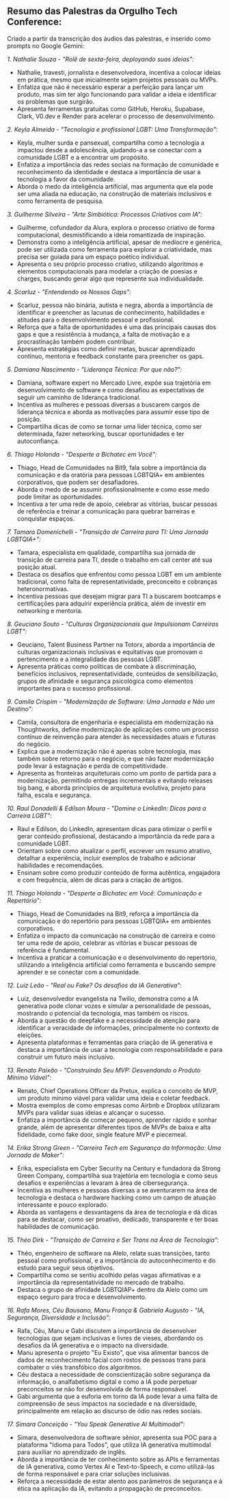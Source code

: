 ## Resumo das Palestras da Orgulho Tech Conference:

Criado a partir da transcrição dos áudios das palestras, e inserido como prompts no Google Gemini:

*1. Nathalie Souza - "Rolê de sexta-feira, deployando suas ideias":*

* Nathalie, travesti, jornalista e desenvolvedora, incentiva a colocar ideias em prática, mesmo que inicialmente sejam projetos pessoais ou MVPs. 
* Enfatiza que não é necessário esperar a perfeição para lançar um produto, mas sim ter algo funcionando para validar a ideia e identificar os problemas que surgirão.
* Apresenta ferramentas gratuitas como GitHub, Heroku, Supabase, Clark, V0.dev e Render para acelerar o processo de desenvolvimento.

*2. Keyla Almeida - "Tecnologia e profissional LGBT: Uma Transformação":*

* Keyla, mulher surda e pansexual, compartilha como a tecnologia a impactou desde a adolescência, ajudando-a a se conectar com a comunidade LGBT e a encontrar um propósito. 
* Enfatiza a importância das redes sociais na formação de comunidade e reconhecimento da identidade e destaca a importância de usar a tecnologia a favor da comunidade.
* Aborda o medo da inteligência artificial, mas argumenta que ela pode ser uma aliada na educação, na construção de materiais inclusivos e como ferramenta de pesquisa. 

*3. Guilherme Silveira - "Arte Simbiótica: Processos Criativos com IA":*

* Guilherme, cofundador da Alura, explora o processo criativo de forma computacional, desmistificando a ideia romantizada de inspiração. 
* Demonstra como a inteligência artificial, apesar de medíocre e genérica, pode ser utilizada como ferramenta para explorar a criatividade, mas precisa ser guiada para um espaço poético individual.
* Apresenta o seu próprio processo criativo, utilizando algoritmos e elementos computacionais para modelar a criação de poesias e charges, buscando gerar algo que represente sua individualidade.

*4. Scarluz - "Entendendo os Nossos Gaps":*

* Scarluz, pessoa não binária, autista e negra, aborda a importância de identificar e preencher as lacunas de conhecimento, habilidades e atitudes para o desenvolvimento pessoal e profissional. 
* Reforça que a falta de oportunidades é uma das principais causas dos gaps e que a resistência à mudança, a falta de motivação e a procrastinação também podem contribuir. 
* Apresenta estratégias como definir metas, buscar aprendizado contínuo, mentoria e feedback constante para preencher os gaps.

*5. Damiana Nascimento - "Liderança Técnica: Por que não?":*

* Damiana, software expert no Mercado Livre, expõe sua trajetória em desenvolvimento de software e como desafiou as expectativas de seguir um caminho de liderança tradicional.
*  Incentiva as mulheres e pessoas diversas a buscarem cargos de liderança técnica e aborda as motivações para assumir esse tipo de posição.
*  Compartilha dicas de como se tornar uma líder técnica, como ser determinada, fazer networking, buscar oportunidades e ter autoconfiança. 

*6. Thiago Holanda - "Desperte a Bichatec em Você":*

* Thiago, Head de Comunidades na Bit9, fala sobre a importância da comunicação e da oratória para pessoas LGBTQIA+ em ambientes corporativos, que podem ser desafiadores.
* Aborda o medo de se assumir profissionalmente e como esse medo pode limitar as oportunidades.
* Incentiva a ter uma rede de apoio, celebrar as vitórias, buscar pessoas de referência e treinar a comunicação para quebrar barreiras e conquistar espaços. 

*7. Tamara Domenichelli - "Transição de Carreira para TI: Uma Jornada LGBTQIA+":*

* Tamara, especialista em qualidade, compartilha sua jornada de transição de carreira para TI, desde o trabalho em call center até sua posição atual.
*  Destaca os desafios que enfrentou como pessoa LGBT em um ambiente tradicional, como falta de representatividade, preconceito e cobranças heteronormativas.
*  Incentiva pessoas que desejam migrar para TI a buscarem bootcamps e certificações para adquirir experiência prática, além de investir em networking e mentoria.

*8. Geuciano Souto - "Culturas Organizacionais que Impulsionam Carreiras LGBT":*

* Geuciano, Talent Business Partner na Totorx, aborda a importância de culturas organizacionais inclusivas e equitativas que promovam o pertencimento e a integralidade das pessoas LGBT.
*  Apresenta práticas como políticas de combate à discriminação, benefícios inclusivos, representatividade, conteúdos de sensibilização, grupos de afinidade e segurança psicológica como elementos importantes para o sucesso profissional.

*9. Camila Crispim - "Modernização de Software: Uma Jornada e Não um Destino":*

* Camila, consultora de engenharia e especialista em modernização na Thoughtworks, define modernização de aplicações como um processo contínuo de reinvenção para atender às necessidades atuais e futuras do negócio.
*  Explica que a modernização não é apenas sobre tecnologia, mas também sobre retorno para o negócio, e que não fazer modernização pode levar à estagnação e perda de competitividade.
*  Apresenta as fronteiras arquiteturais como um ponto de partida para a modernização, permitindo entregas incrementais e evitando releases big bang, e aborda princípios de arquitetura evolutiva, projeto para falha, escala e segurança.

*10. Raul Donadelli & Edilson Moura - "Domine o LinkedIn: Dicas para a Carreira LGBT":*

* Raul e Edilson, do LinkedIn,  apresentam dicas para otimizar o perfil e gerar conteúdo profissional, destacando a importância da rede para a comunidade LGBT.
*  Orientam sobre como atualizar o perfil, escrever um resumo atrativo, detalhar a experiência, incluir exemplos de trabalho e adicionar habilidades e recomendações.
*  Ensinam sobre como produzir conteúdo de forma autêntica, engajadora e com frequência, além de dicas para a criação de artigos.

*11. Thiago Holanda - "Desperte a Bichatec em Você: Comunicação e Repertório":*

* Thiago, Head de Comunidades na Bit9, reforça a importância da comunicação e do repertório para pessoas LGBTQIA+ em ambientes corporativos.
*  Enfatiza o impacto da comunicação na construção de carreira e como ter uma rede de apoio, celebrar as vitórias e buscar pessoas de referência é fundamental. 
*  Incentiva a praticar a comunicação e o desenvolvimento do repertório, utilizando a inteligência artificial como ferramenta e buscando sempre aprender e se conectar com a comunidade.

*12. Luiz Leão - "Real ou Fake? Os desafios da IA Generativa":*

* Luiz, desenvolvedor evangelista na Twilio, demonstra como a IA generativa pode clonar vozes e simular a personalidade de pessoas,  mostrando o potencial da tecnologia, mas também os riscos.
*  Aborda a questão do deepfake e a necessidade de atenção para identificar a veracidade de informações, principalmente no contexto de eleições.
*  Apresenta plataformas e ferramentas para criação de IA generativa e destaca a importância de usar a tecnologia com responsabilidade e para construir um futuro mais inclusivo.

*13. Renato Paixão - "Construindo Seu MVP: Desvendando o Produto Mínimo Viável":*

* Renato, Chief Operations Officer da Pretux, explica o conceito de MVP, um produto mínimo viável para validar uma ideia e coletar feedback.
*  Mostra exemplos de como empresas como Airbnb e Dropbox utilizaram MVPs para validar suas ideias e alcançar o sucesso.
*  Enfatiza a importância de começar pequeno, aprender rápido e sonhar grande, além de apresentar diferentes tipos de MVPs de baixa e alta fidelidade, como fake door, single feature MVP e piecemeal.

*14. Erika Strong Green - "Carreira Tech em Segurança da Informação: Uma Jornada de Maker":*

* Erika, especialista em Cyber Security na Century e fundadora da Strong Green Company, compartilha sua trajetória em tecnologia e como seus desafios e experiências a levaram à área de cibersegurança.
*  Incentiva as mulheres e pessoas diversas a se aventurarem na área de tecnologia e destaca o hardware hacking como um campo de atuação interessante e pouco explorado.
*  Aborda as vantagens e desvantagens da área de tecnologia e dá dicas para se destacar, como ser proativo, dedicado, transparente e ter boas habilidades de comunicação.

*15. Théo Dirk - "Transição de Carreira e Ser Trans na Área de Tecnologia":*

* Théo, engenheiro de software na Alelo, relata suas transições, tanto pessoal como profissional, e a importância do autoconhecimento e do estudo para seguir seus objetivos.
*  Compartilha como se sentiu acolhido pelas vagas afirmativas e a importância da representatividade no mercado de trabalho.
*  Destaca o grupo de afinidade LGBTQIAP+ dentro da Alelo como um espaço seguro para troca e desenvolvimento.

*16. Rafa Mores, Céu Bausano, Manu França & Gabriela Augusto - "IA, Segurança, Diversidade e Inclusão":*

* Rafa, Céu, Manu e Gabi discutem a importância de desenvolver tecnologias que sejam inclusivas e livres de vieses, abordando os desafios da IA generativa e o impacto na diversidade.
*  Manu apresenta o projeto "Eu Existo", que visa alimentar bancos de dados de reconhecimento facial com rostos de pessoas trans para combater o viés transfóbico dos algoritmos.
*  Céu destaca a necessidade de conscientização sobre segurança da informação, o analfabetismo digital e como a IA pode perpetuar preconceitos se não for desenvolvida de forma responsável.
*  Gabi argumenta que a euforia em torno da IA pode levar a uma falta de compreensão de seus impactos na sociedade e na diversidade, principalmente em relação ao discurso de ódio nas redes sociais.

*17. Simara Conceição - "You Speak Generative AI Multimodal":*

* Simara, desenvolvedora de software sênior,  apresenta sua POC para a plataforma "Idioma para Todos", que utiliza IA generativa multimodal para auxiliar no aprendizado de inglês.
*  Aborda a importância de ter conhecimento sobre as APIs e ferramentas de IA generativa, como Vertex AI e Text-to-Speech,  e como utilizá-las de forma responsável e para criar soluções inclusivas.
*  Reforça a necessidade de estar atento aos parâmetros de segurança e à ética na aplicação da IA, evitando a propagação de preconceitos.
